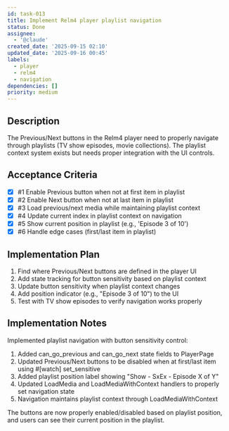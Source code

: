 ```yaml
---
id: task-013
title: Implement Relm4 player playlist navigation
status: Done
assignee:
  - '@claude'
created_date: '2025-09-15 02:10'
updated_date: '2025-09-16 00:45'
labels:
  - player
  - relm4
  - navigation
dependencies: []
priority: medium
---
```


## Description

The Previous/Next buttons in the Relm4 player need to properly navigate through playlists (TV show episodes, movie collections). The playlist context system exists but needs proper integration with the UI controls.

## Acceptance Criteria
<!-- AC:BEGIN -->
- [x] #1 Enable Previous button when not at first item in playlist
- [x] #2 Enable Next button when not at last item in playlist
- [x] #3 Load previous/next media while maintaining playlist context
- [x] #4 Update current index in playlist context on navigation
- [x] #5 Show current position in playlist (e.g., 'Episode 3 of 10')
- [x] #6 Handle edge cases (first/last item in playlist)
<!-- AC:END -->


## Implementation Plan

1. Find where Previous/Next buttons are defined in the player UI
2. Add state tracking for button sensitivity based on playlist context
3. Update button sensitivity when playlist context changes
4. Add position indicator (e.g., "Episode 3 of 10") to the UI
5. Test with TV show episodes to verify navigation works properly


## Implementation Notes

Implemented playlist navigation with button sensitivity control:

1. Added can_go_previous and can_go_next state fields to PlayerPage
2. Updated Previous/Next buttons to be disabled when at first/last item using #[watch] set_sensitive
3. Added playlist position label showing "Show - SxEx - Episode X of Y"
4. Updated LoadMedia and LoadMediaWithContext handlers to properly set navigation state
5. Navigation maintains playlist context through LoadMediaWithContext

The buttons are now properly enabled/disabled based on playlist position, and users can see their current position in the playlist.
